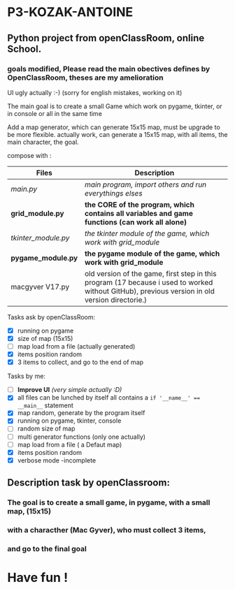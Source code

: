 # P3-KOZAK-ANTOINE

## Python project from openClassRoom, online School.

### goals modified, Please read the main obectives defines by OpenClassRoom, theses are my amelioration

UI ugly actually :-)
(sorry for english mistakes, working on it)

The main goal is to create a small Game which work on pygame, tkinter, or in console
or all in the same time

Add a map generator, which can generate 15x15 map, must be upgrade to be more flexible.
actually work, can generate a 15x15 map, with all items, the main character, the goal.

compose with :

Files | Description
----- | -----------
*main.py* | *main program, import others and run everythings elses*
**grid_module.py** | **the CORE of the program, which contains all variables and game functions (can work all alone)**
*tkinter_module.py* | *the tkinter module of the game, which work with grid_module*
__pygame_module.py__ | __the pygame module of the game, which work with grid_module__
macgyver V17.py | old version of the game, first step in this program (17 because i used to worked without GitHub), previous version in old version directorie.)


Tasks ask by openClassRoom:
- [x] running on pygame
- [x] size of map (15x15)
- [ ] map load from a file (actually generated)
- [x] items position random
- [x] 3 items to collect, and go to the end of map

Tasks by me:
- [ ] **Improve UI** *(very simple actually :D)*
- [x] all files can be lunched by itself all contains a `if '__name__' == __main__` statement
- [x] map random, generate by the program itself
- [x] running on pygame, tkinter, console
- [ ] random size of map
- [ ] multi generator functions (only one actually)
- [ ] map load from a file ( a Defaut map)
- [x] items position random
- [x] verbose mode -incomplete

## Description task by openClassroom:
### The goal is to create a small game, in pygame, with a small map, (15x15)
### with a characther (Mac Gyver), who must collect 3 items,
### and go to the final goal


# Have fun !
